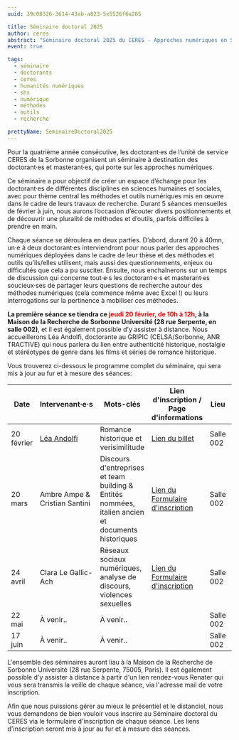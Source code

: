 ```yaml
---
uuid: 39c08326-3614-43ab-a823-5e5526f6a285

title: Séminaire doctoral 2025
author: ceres
abstract: "Séminaire doctoral 2025 du CERES - Approches numériques en SHS"
event: true

tags:
  - séminaire
  - doctorants
  - ceres
  - humanités numériques
  - shs
  - numérique
  - méthodes
  - outils
  - recherche

prettyName: SeminaireDoctoral2025
---
```


Pour la quatrième année consécutive, les doctorant·es de l’unité de service CERES de la Sorbonne organisent un séminaire
à destination des doctorant·es et masterant·es, qui porte sur les approches numériques.

Ce séminaire a pour objectif de créer un espace d’échange pour les doctorant·es de différentes disciplines en sciences
humaines et sociales, avec pour thème central les méthodes et outils numériques mis en œuvre dans le cadre de leurs
travaux de recherche. Durant 5 séances mensuelles de février à juin, nous aurons l’occasion d’écouter divers
positionnements et de découvrir une pluralité de méthodes et d’outils, parfois difficiles à prendre en main.

Chaque séance se déroulera en deux parties. D’abord, durant 20 à 40mn, un·e à deux doctorant·es interviendront pour nous
parler des approches numériques déployées dans le cadre de leur thèse et des méthodes et outils qu’ils/elles utilisent,
mais aussi des questionnements, enjeux ou difficultés que cela a pu susciter. Ensuite, nous enchaînerons sur un temps de
discussion qui concerne tout·e·s les doctorant·e·s et masterant·es soucieux·ses de partager leurs questions de recherche
autour des méthodes numériques (cela commence même avec Excel !) ou leurs interrogations sur la pertinence à mobiliser
ces méthodes.

**La première séance se tiendra ce <span style="color:red;">jeudi 20 février, de 10h à 12h</span>, à la Maison de la
Recherche de Sorbonne Université (28 rue Serpente, en salle 002)**, et il est également possible d’y assister à
distance. Nous accueillerons Léa Andolfi, doctorante au GRIPIC (CELSA/Sorbonne, ANR TRACTIVE) qui nous parlera du lien
entre authenticité historique, nostalgie et stéréotypes de genre dans les films et séries de romance historique.

Vous trouverez ci-dessous le programme complet du séminaire, qui sera mis à jour au fur et à mesure des séances:

| Date       | Intervenant·e·s                                                 | Mots-clés                                                                                              | Lien d'inscription /<br/>Page d'informations                                                                            | Lieu      | Horaires |
|------------|-----------------------------------------------------------------|--------------------------------------------------------------------------------------------------------|-------------------------------------------------------------------------------------------------------------------------|-----------|----------|
| 20 février | [Léa Andolfi](https://ceres.sorbonne-universite.fr/LeaAndolfi/) | Romance historique et verisimilitude                                                                   | [Lien du billet](https://ceres.sorbonne-universite.fr/SeminaireDoctoral2025LeaAndolfi/)                                 | Salle 002 | 10h-12h  |
| 20 mars    | Ambre Ampe &<br/>Cristian Santini                               | Discours d'entreprises et team building &<br/>Entités nommées, italien ancien et documents historiques | [Lien du<br/>Formulaire<br/>d'inscription](https://framaforms.org/seminaire-doctoral-du-ceres-20-mars-2025-1739539870)  | Salle 002 | 10h-12h  |
| 24 avril   | Clara Le Gallic-Ach                                             | Réseaux sociaux numériques, analyse de discours, violences sexuelles                                   | [Lien du<br/>Formulaire<br/>d'inscription](https://framaforms.org/seminaire-doctoral-du-ceres-24-avril-2025-1739968501) | Salle 002 | 10h-12h  |
| 22 mai     | À venir..                                                       | À venir..                                                                                              |                                                                                                                         | Salle 002 | 10h-12h  |
| 17 juin    | À venir..                                                       | À venir..                                                                                              |                                                                                                                         | Salle 002 | 10h-12h  |

L'ensemble des séminaires auront liau à la Maison de la Recherche de Sorbonne Université (28 rue Serpente, 75005,
Paris). Il est également possible d'y assister à distance à partir d'un lien rendez-vous Renater qui vous sera transmis
la veille de chaque séance, via l'adresse mail de votre inscription.

Afin que nous puissions gérer au mieux le présentiel et le distanciel, nous vous demandons de bien vouloir vous inscrire
au Séminaire doctoral du CERES via le formulaire d'inscription de chaque séance. Les liens d'inscription seront mis à
jour au fur et à mesure des séances.
